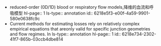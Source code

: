 - reduced-order (0D/1D) blood or respiratory flow models,降维的血流和呼吸模型
  hl-page:: 1
  ls-type:: annotation
  id:: 6218e5f3-e00f-4a59-9901-580e0638fc9c
- Current methods for estimating losses rely on relatively complex empirical equations that areonly valid for specific junction geometries and flow regimes. In 
  ls-type:: annotation
  hl-page:: 1
  id:: 6218e734-2302-41f7-865b-03ccb4dbe814